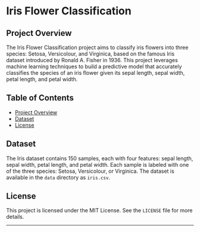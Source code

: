 # Iris Flower Classification

## Project Overview

The Iris Flower Classification project aims to classify iris flowers into three species: Setosa, Versicolour, and Virginica, based on the famous Iris dataset introduced by Ronald A. Fisher in 1936. This project leverages machine learning techniques to build a predictive model that accurately classifies the species of an iris flower given its sepal length, sepal width, petal length, and petal width.

## Table of Contents

- [Project Overview](#project-overview)
- [Dataset](#dataset)
- [License](#license)

## Dataset

The Iris dataset contains 150 samples, each with four features: sepal length, sepal width, petal length, and petal width. Each sample is labeled with one of the three species: Setosa, Versicolour, or Virginica. The dataset is available in the `data` directory as `iris.csv`.


## License

This project is licensed under the MIT License. See the `LICENSE` file for more details.

---
